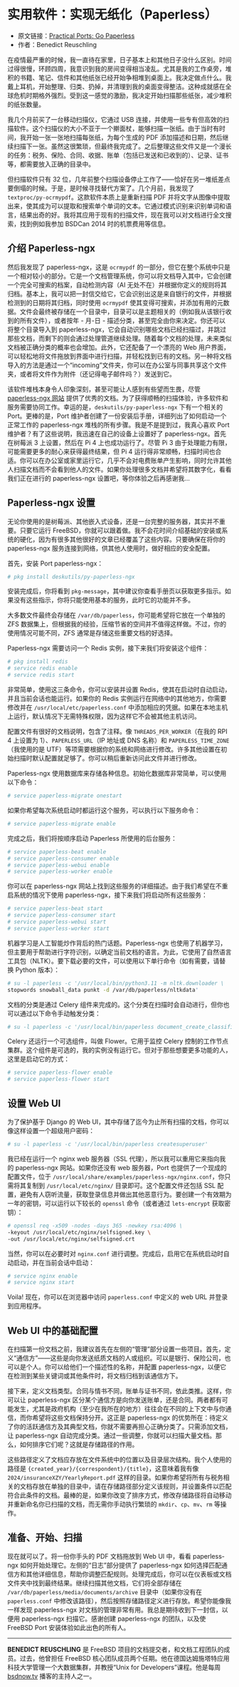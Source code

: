 # 实用软件：实现无纸化（Paperless）

- 原文链接：[Practical Ports: Go Paperless](https://freebsdfoundation.org/our-work/journal/browser-based-edition/kernel-development/practical-ports-go-paperless/)
- 作者：Benedict Reuschling

在疫情最严重的时候，我一直待在家里，日子基本上和其他日子没什么区别。时间过得很慢，环顾四周，我意识到我的房间变得相当凌乱。尤其是我的工作桌旁，堆积的书籍、笔记、信件和其他纸张已经开始争相堆到桌面上。我决定做点什么。我戴上耳机，开始整理、归类、扔掉，并清理到我的桌面变得整洁。这种成就感在全球危机时期格外强烈。受到这一感觉的激励，我决定开始扫描那些纸张，减少堆积的纸张数量。

我几个月前买了一台移动扫描仪，它通过 USB 连接，并使用一些专有但高效的扫描软件。这个扫描仪的大小不亚于一个擀面杖，能够扫描一张纸。由于当时有时间，我开始一张一张地扫描每张纸，为每个生成的 PDF 添加描述和日期，然后继续扫描下一张。虽然这很繁琐，但最终我完成了。之后整理这些文件又是一个漫长的任务：税务、保险、合同、收据、账单（包括已发送和已收到的）、记录、证书等，都需要放入正确的目录中。

但扫描软件只有 32 位，几年前整个扫描设备停止工作了——恰好在另一堆纸差点要倒塌的时候。于是，是时候寻找替代方案了。几个月前，我发现了 `textproc/py-ocrmypdf`。这款软件本质上是重新扫描 PDF 并将文字从图像中提取出来，使其成为可以提取和搜索单个单词的文本。它通过模式识别来识别单词和语言，结果出奇的好。我将其应用于现有的扫描文件，现在我可以对文档进行全文搜索，找到例如我参加 BSDCan 2014 时的机票费用等信息。

## 介绍 Paperless-ngx

然后我发现了 paperless-ngx，这是 `ocrmypdf` 的一部分，但它在整个系统中只是一个相对较小的部分。它是一个文档管理系统，你可以将文档导入其中，它会创建一个完全可搜索的档案，自动检测内容（AI 无处不在）并根据你定义的规则将其归档。基本上，我可以把一封信交给它，它会识别出这是来自银行的文件，并根据检测到的日期将其归档，同时使用 `ocrmypdf` 使其变得可搜索，并添加有用的元数据。文件会最终被存储在一个目录中，目录可以是主题相关的（例如我从该银行收到的所有文件），或者按年 - 月-日 - 描述分类，甚至完全由你来决定。你还可以将整个目录导入到 paperless-ngx，它会自动识别哪些文档已经扫描过，并跳过那些文档，而剩下的则会通过处理管道继续处理。随着每个文档的处理，未来类似文档被正确分类的概率也会增加。此外，它还配备了一个漂亮的 Web 用户界面，可以轻松地将文件拖放到界面中进行扫描，并轻松找到已有的文档。另一种将文档导入的方法是通过一个“incoming”文件夹，你可以在办公室与同事共享这个文件夹，或者将文件作为附件（还记得电子邮件吗？）发送到它。

该软件堆栈本身令人印象深刻，甚至可能让人感到有些望而生畏，尽管 [paperless-ngx 网站](https://docs.paperless-ngx.com/) 提供了优秀的文档。为了获得顺畅的扫描体验，许多软件和服务需要协同工作。幸运的是，`deskutils/py-paperless-ngx` 下有一个相关的 Port。更棒的是，Port 维护者创建了一份安装后手册，详细列出了如何启动一个正常工作的 paperless-ngx 堆栈的所有步骤。我是不是提到过，我真心喜欢 Port 维护者？有了这些说明，我迅速在自己的设备上设置好了 paperless-ngx。首先在树莓派 3 上设置，然后在 Pi 4 上也成功运行了。尽管 Pi 3 由于处理能力有限，可能需要更多的耐心来获得最终结果，但 Pi 4 运行得非常顺畅，扫描时间也合适。你可以在办公室或家里运行它，几乎不会对电费账单产生影响，同时允许其他人扫描文档而不会看到他人的文件。如果你处理很多文档并希望将其数字化，看看我们正在进行的 paperless-ngx 设置吧，等你体验之后再感谢我…

## Paperless-ngx 设置

无论你使用的是树莓派、其他嵌入式设备，还是一台完整的服务器，其实并不重要。只要它运行 FreeBSD，你就可以跟着做。我不会花时间介绍基础的安装或系统的硬化，因为有很多其他很好的文章已经覆盖了这些内容。只要确保在将你的 paperless-ngx 服务连接到网络，供其他人使用时，做好相应的安全配置。

首先，安装 Port paperless-ngx：

```sh
# pkg install deskutils/py-paperless-ngx
```

安装完成后，你将看到 `pkg-message`，其中建议你查看手册页以获取更多指示。如果没有这些指示，你将只能使用基本的服务，此时它的功能并不多。

大多数文件最终会存储在 `/var/db/paperless`，你可能希望将它放在一个单独的 ZFS 数据集上，但根据我的经验，压缩节省的空间并不值得这样做。不过，你的使用情况可能不同，ZFS 通常是存储这些重要文档的好选择。

Paperless-ngx 需要访问一个 Redis 实例，接下来我们将安装这个组件：

```sh
# pkg install redis
# service redis enable
# service redis start
```

非常简单，使用这三条命令，你可以安装并设置 Redis，使其在启动时自动启动，并且当前会话也能运行。如果你的 Redis 实例运行在网络中的其他地方，你需要修改并在 `/usr/local/etc/paperless.conf` 中添加相应的凭据。如果在本地主机上运行，默认情况下无需特殊权限，因为这样它不会被其他主机访问。

配置文件有很好的文档说明，包含了注释。像 `THREADS_PER_WORKER`（在我的 RPI 4 上设置为 1）、`PAPERLESS_URL`（IP 地址或 DNS 名称）和 `PAPERLESS_TIME_ZONE`（我使用的是 UTF）等项需要根据你的系统和网络进行修改。许多其他设置在初始扫描时默认配置就足够了。你可以稍后重新访问此文件并进行修改。

Paperless-ngx 使用数据库来存储各种信息。初始化数据库非常简单，可以使用以下命令：

```sh
# service paperless-migrate onestart
```

如果你希望每次系统启动时都运行这个服务，可以执行以下服务命令：

```sh
# service paperless-migrate enable
```

完成之后，我们将按顺序启动 Paperless 所使用的后台服务：

```sh
# service paperless-beat enable
# service paperless-consumer enable
# service paperless-webui enable
# service paperless-worker enable
```

你可以在 paperless-ngx 网站上找到这些服务的详细描述。由于我们希望在不重启系统的情况下使用 paperless-ngx，接下来我们将启动所有这些服务：

```sh
# service paperless-beat start
# service paperless-consumer start
# service paperless-webui start
# service paperless-worker start
```

机器学习是人工智能炒作背后的热门话题。Paperless-ngx 也使用了机器学习，但主要用于帮助进行字符识别，以确定当前文档的语言。为此，它使用了自然语言工具包（NLTK）。要下载必要的文件，可以使用以下单行命令（如有需要，请替换 Python 版本）：

```sh
# su -l paperless -c '/usr/local/bin/python3.11 -m nltk.downloader \
stopwords snowball_data punkt -d /var/db/paperless/nltkdata'
```

文档的分类是通过 Celery 组件来完成的。这个分类在扫描时会自动进行，但你也可以通过以下命令手动触发分类：

```sh
# su -l paperless -c '/usr/local/bin/paperless document_create_classifier'
```

Celery 还运行一个可选组件，叫做 Flower。它用于监控 Celery 控制的工作节点集群。这个组件是可选的，我的实例没有运行它。但对于那些想要更多功能的人，这里是启动它的方式：

```sh
# service paperless-flower enable
# service paperless-flower start
```

## 设置 Web UI

为了保护基于 Django 的 Web UI，其中存储了迄今为止所有扫描的文档，你可以像这样设置一个超级用户密码：

```sh
# su -l paperless -c '/usr/local/bin/paperless createsuperuser'
````

我已经在运行一个 nginx web 服务器（SSL 代理），所以我可以重用它来指向我的 paperless-ngx 网站。如果你还没有 web 服务器，Port 也提供了一个现成的配置文件，位于 `/usr/local/share/examples/paperless-ngx/nginx.conf`，你只需将其复制到 `/usr/local/etc/nginx/` 目录即可。这个配置文件还包括 SSL 配置，避免有人窃听流量，获取登录信息并做出其他恶意行为。要创建一个有效期为一年的密钥，可以运行以下较长的 `openssl` 命令（或者通过 `lets-encrypt` 获取密钥）：

```sh
# openssl req -x509 -nodes -days 365 -newkey rsa:4096 \
-keyout /usr/local/etc/nginx/selfsigned.key \
-out /usr/local/etc/nginx/selfsigned.crt
```

当然，你可以在必要时对 `nginx.conf` 进行调整。完成后，启用它在系统启动时自动启动，并在当前会话中启动：

```sh
# service nginx enable
# service nginx start
```

Voila! 现在，你可以在浏览器中访问 `paperless.conf` 中定义的 web URL 并登录到应用程序。

## Web UI 中的基础配置

在扫描第一份文档之前，我建议首先在左侧的“管理”部分设置一些项目。首先，定义“通信方”——这些是向你发送纸质文档的人或组织。可以是银行、保险公司，也可以是个人。你可以给他们一个描述性的名称，并配置 paperless-ngx，以便它在检测到某些关键词或其他条件时，将文档归档到该通信方下。

接下来，定义文档类型。合同与情书不同，账单与证书不同，依此类推。这样，你可以让 paperless-ngx 区分某个通信方是向你发送账单，还是合同。两者都有可能发生，尤其是政府机构（至少在我所在的地方）往往会在不同的上下文中与你通信，而你希望将这些文档保持分开。这正是 paperless-ngx 的优势所在：待定义了你的活跃通信方及其典型文档，你就不需要再担心正确分类了。只需添加文档，让 paperless-ngx 自动完成分类。通过一些调整，你就可以扫描大量文档。那么，如何排序它们呢？这就是存储路径的作用。

这些路径定义了文档应存放在文件系统中的位置以及目录层次结构。我个人使用的路径是 `{created_year}/{correspondent}/{title}`，这意味着我有像 `2024/insuranceXZY/YearlyReport.pdf` 这样的目录。如果你希望将所有与税务相关的文档存放在单独的目录中，请在存储路径部分定义该规则，并设置条件以匹配符合此条件的文档。最棒的是，如果你改变了排序方式，修改存储路径将自动移动并重新命名你已扫描的文档，而无需你手动执行繁琐的 `mkdir`、`cp`、`mv`、`rm` 等操作。

## 准备、开始、扫描

现在就可以了。将一份你手头的 PDF 文档拖放到 Web UI 中，看看 paperless-ngx 如何开始处理它。左侧的“日志”部分提供了 paperless-ngx 如何选择匹配通信方和其他详细信息，帮助你调整匹配规则。处理完成后，你可以在仪表板或文档文件夹中找到最终结果。继续扫描其他文档，它们将全部存储在 `/var/db/paperless/media/documents/archive` 目录中（如果你没有在 `paperless.conf` 中修改该路径），然后按照存储路径定义进行存放。希望你能像我一样发现 paperless-ngx 对文档的管理非常有用。我总是期待收到下一封信，以便用 paperless-ngx 扫描它。感谢创建 paperless-ngx 的团队，以及使 FreeBSD Port 安装体验如此出色的所有人。

---

**BENEDICT REUSCHLING** 是 FreeBSD 项目的文档提交者，和文档工程团队的成员。过去，他曾担任 FreeBSD 核心团队成员两个任期。他在德国达姆施塔特应用科技大学管理一个大数据集群，并教授“Unix for Developers”课程。他是每周 [bsdnow.tv](https://freebsdfoundation.org/our-work/journal/browser-based-edition/kernel-development/practical-ports-go-paperless/) 播客的主持人之一。